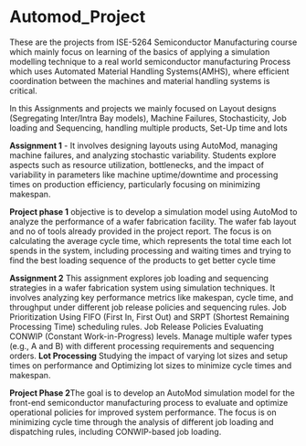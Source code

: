 # Automod_Project
These are the projects from ISE-5264 Semiconductor Manufacturing course which mainly focus on learning of the basics of applying a simulation modelling technique to a real world semiconductor manufacturing Process which uses Automated Material Handling Systems(AMHS), where efficient coordination between the machines and material handling systems is critical.



In this Assignments and projects we mainly focused on Layout designs (Segregating Inter/Intra Bay models), Machine Failures, Stochasticity, Job loading and Sequencing, handling multiple products, Set-Up time and lots



**Assignment 1** - It involves designing layouts using AutoMod, managing machine failures, and analyzing stochastic variability. Students explore aspects such as resource utilization, bottlenecks, and the impact of variability in parameters like machine uptime/downtime and processing times on production efficiency, particularly focusing on minimizing makespan.



**Project phase 1** objective is to develop a simulation model using AutoMod to analyze the performance of a wafer fabrication facility. The wafer fab layout and no of tools already provided in the project report. The focus is on calculating the average cycle time, which represents the total time each lot spends in the system, including processing and waiting times and trying to find the best loading sequence of the products to get better cycle time



**Assignment 2** This assignment explores job loading and sequencing strategies in a wafer fabrication system using simulation techniques. It involves analyzing key performance metrics like makespan, cycle time, and throughput under different job release policies and sequencing rules. Job Prioritization Using FIFO (First In, First Out) and SRPT (Shortest Remaining Processing Time) scheduling rules. Job Release Policies Evaluating CONWIP (Constant Work-in-Progress) levels. Manage multiple wafer types (e.g., A and B) with different processing requirements and sequencing orders. **Lot Processing** Studying the impact of varying lot sizes and setup times on performance and Optimizing lot sizes to minimize cycle times and makespan.


**Project Phase 2**The goal is to develop an AutoMod simulation model for the front-end semiconductor manufacturing process to evaluate and optimize operational policies for improved system performance. The focus is on minimizing cycle time through the analysis of different job loading and dispatching rules, including CONWIP-based job loading.
